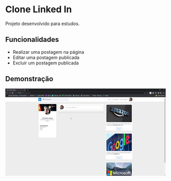 # Clone Linked In

Projeto desenvolvido para estudos.

## Funcionalidades

- Realizar uma postagem na página
- Editar uma postagem publicada
- Excluir um postagem publicada

## Demonstração

<p align="center">
    <img src="images/demonstration.gif">
</p>